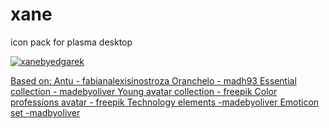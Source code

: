 # xane
icon pack for plasma desktop

<a href='http://postimage.org/' target='_blank'><img src='http://s33.postimg.org/pmrxk1tan/xanebyedgarek.png' border='0' alt="xanebyedgarek" /></a><br /><a target='_blank' href='http://postimage.org/index.php?lang=spanish'>

Based on:
Antu - fabianalexisinostroza
Oranchelo - madh93
Essential collection - madebyoliver
Young avatar collection - freepik
Color professions avatar - freepik
Technology elements -madebyoliver
Emoticon set -madbyoliver
